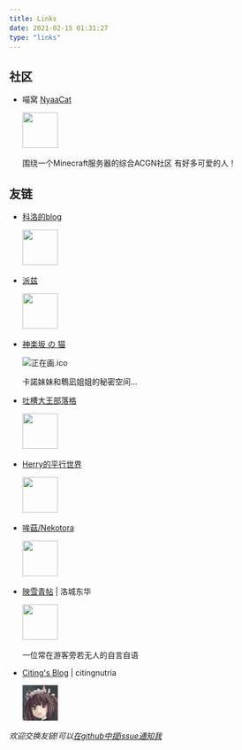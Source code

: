 ```yaml
---
title: Links
date: 2021-02-15 01:31:27
type: "links"
---
```


## 社区

- 喵窝 [NyaaCat](https://www.nyaa.cat) 

  <img src="https://nyaa.cat/images/favicon.ico" alt="" width="64px" height="64px">
  
  围绕一个Minecraft服务器的综合ACGN社区
  有好多可爱的人！

## 友链

- [科洛的blog](https://korostudio.cn) 

  <img src="https://file.korostudio.cn/illust_68988937_20181210_1140512_1569098650676.png" alt="" width="64px" height="64px">
  
- [派兹](https://blw.moe) 

  <img src="https://cdn.blw.moe/head.png" alt="" width="64px" height="64px">

- [神楽坂 の 猫](https://kagurazaka.cat/)

  <img src="#" alt="正在画.ico" width="64px" height="64px">

  卡諾妹妹和鵯凪姐姐的秘密空间…
  
- [吐槽大王部落格](https://www.tcdw.net/)
  
  <img src="https://www.gravatar.com/avatar/70ae2023afad30dae905344325cece8f?s=64" alt="" width="64px" height="64px">

- [Herry的平行世界](https://blog.herry001.com/)

  <img src="https://blog.herry001.com/wp-content/uploads/2018/04/Head-HD-300x300.jpg" alt="" width="64px" height="64px">

- [哞菇/Nekotora](https://flag.moe/)

  <img src="https://blog.flag.moe/usr/themes/Azumarill/img/avatar.png" alt="" width="64px" height="64px">

- [映雪青帖](https://www.aoisnow.net/) | 洛城东华

  <img src="https://www.aoisnow.net/blog/wp-content/uploads/2015/09/avatar.jpg" alt="" width="64px" height="64px">

  一位常在游客旁若无人的自言自语

- [Citing's Blog](https://citingnutria.github.io/) | citingnutria

  <img src="https://raw.githubusercontent.com/CitingNutria/image_hosting/master/avatar.jpg" alt="" width="64px" height="64px">

_欢迎交换友链!可以[在github中提issue通知我](https://github.com/DWCarrot/DWCarrot.github.io/issues)_
